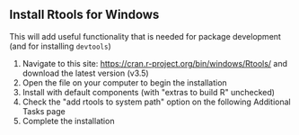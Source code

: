## Install Rtools for Windows

This will add useful functionality that is needed for package development (and for installing `devtools`)

1. Navigate to this site: https://cran.r-project.org/bin/windows/Rtools/ and download the latest version (v3.5)
2. Open the file on your computer to begin the installation
3. Install with default components (with "extras to build R" unchecked)
4. Check the "add rtools to system path" option on the following Additional Tasks page
5. Complete the installation
